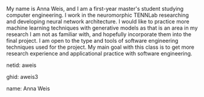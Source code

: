 My name is Anna Weis, and I am a first-year master's student studying computer engineering. I work in the neuromorphic TENNLab researching and developing neural network architecture.
I would like to practice more machine learning techniques with generative models as that is an area in my research I am not as familiar with, and hopefully incorporate them into the final project.
I am open to the type and tools of software engineering techniques used for the project. My main goal with this class is to get more research experience and applicational practice with software engineering.

netid: aweis

ghid: aweis3

name: Anna Weis
